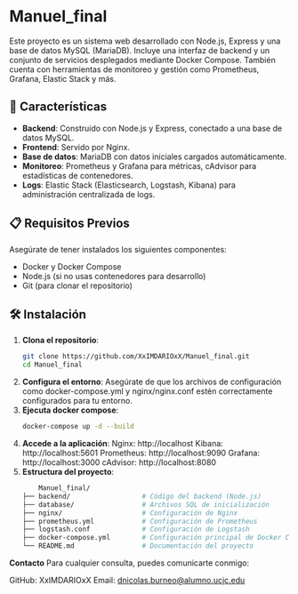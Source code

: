 # Manuel_final

Este proyecto es un sistema web desarrollado con Node.js, Express y una base de datos MySQL (MariaDB). Incluye una interfaz de backend y un conjunto de servicios desplegados mediante Docker Compose. También cuenta con herramientas de monitoreo y gestión como Prometheus, Grafana, Elastic Stack y más.

## 🚀 Características

- **Backend**: Construido con Node.js y Express, conectado a una base de datos MySQL.
- **Frontend**: Servido por Nginx.
- **Base de datos**: MariaDB con datos iniciales cargados automáticamente.
- **Monitoreo**: Prometheus y Grafana para métricas, cAdvisor para estadísticas de contenedores.
- **Logs**: Elastic Stack (Elasticsearch, Logstash, Kibana) para administración centralizada de logs.

## 📋 Requisitos Previos

Asegúrate de tener instalados los siguientes componentes:

- Docker y Docker Compose
- Node.js (si no usas contenedores para desarrollo)
- Git (para clonar el repositorio)

## 🛠️ Instalación

1. **Clona el repositorio**:
   ```bash
   git clone https://github.com/XxIMDARIOxX/Manuel_final.git
   cd Manuel_final
2. **Configura el entorno**:
    Asegúrate de que los archivos de configuración como docker-compose.yml y nginx/nginx.conf estén correctamente configurados para tu entorno.
3. **Ejecuta docker compose**:
    ```bash
    docker-compose up -d --build
4. **Accede a la aplicación**:
    Nginx: http://localhost
    Kibana: http://localhost:5601
    Prometheus: http://localhost:9090
    Grafana: http://localhost:3000
    cAdvisor: http://localhost:8080
5. **Estructura del proyecto**:
    ```bash
        Manuel_final/
    ├── backend/                  # Código del backend (Node.js)
    ├── database/                 # Archivos SQL de inicialización
    ├── nginx/                    # Configuración de Nginx
    ├── prometheus.yml            # Configuración de Prometheus
    ├── logstash.conf             # Configuración de Logstash
    ├── docker-compose.yml        # Configuración principal de Docker Compose
    └── README.md                 # Documentación del proyecto

**Contacto**
Para cualquier consulta, puedes comunicarte conmigo:

GitHub: XxIMDARIOxX
Email: dnicolas.burneo@alumno.ucjc.edu

